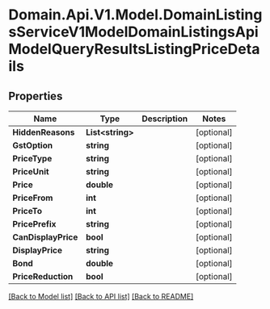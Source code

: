 # Domain.Api.V1.Model.DomainListingsServiceV1ModelDomainListingsApiModelQueryResultsListingPriceDetails
## Properties

Name | Type | Description | Notes
------------ | ------------- | ------------- | -------------
**HiddenReasons** | **List&lt;string&gt;** |  | [optional] 
**GstOption** | **string** |  | [optional] 
**PriceType** | **string** |  | [optional] 
**PriceUnit** | **string** |  | [optional] 
**Price** | **double** |  | [optional] 
**PriceFrom** | **int** |  | [optional] 
**PriceTo** | **int** |  | [optional] 
**PricePrefix** | **string** |  | [optional] 
**CanDisplayPrice** | **bool** |  | [optional] 
**DisplayPrice** | **string** |  | [optional] 
**Bond** | **double** |  | [optional] 
**PriceReduction** | **bool** |  | [optional] 

[[Back to Model list]](../README.md#documentation-for-models) [[Back to API list]](../README.md#documentation-for-api-endpoints) [[Back to README]](../README.md)

